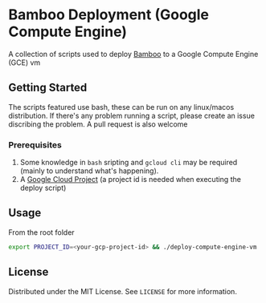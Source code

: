 # Bamboo Deployment (Google Compute Engine)

A collection of scripts used to deploy [Bamboo](https://www.atlassian.com/software/bamboo) to a Google Compute Engine (GCE) vm

## Getting Started

The scripts featured use bash, these can be run on any linux/macos distribution.
If there's any problem running a script, please create an issue discribing the problem. A pull request is also welcome

### Prerequisites

1. Some knowledge in `bash` sripting and `gcloud cli` may be required (mainly to understand what's happening).
2. A [Google Cloud Project](https://console.cloud.google.com) (a project id is needed when executing the deploy script)

## Usage

From the root folder

```bash
export PROJECT_ID=<your-gcp-project-id> && ./deploy-compute-engine-vm
```

## License

Distributed under the MIT License. See `LICENSE` for more information.
